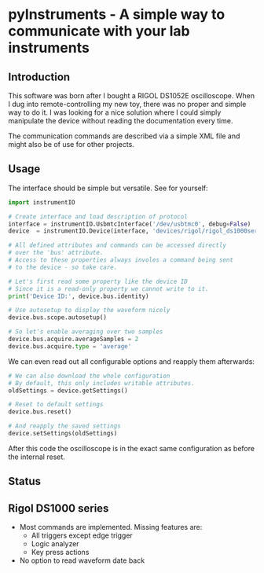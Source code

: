pyInstruments - A simple way to communicate with your lab instruments
======================================================================

Introduction
------------

This software was born after I bought a RIGOL DS1052E oscilloscope.
When I dug into remote-controlling my new toy, there was no proper and
simple way to do it. I was looking for a nice solution where I could
simply manipulate the device without reading the documentation every time.

The communication commands are described via a simple XML file and might
also be of use for other projects.

Usage
------

The interface should be simple but versatile. See for yourself:

```python
import instrumentIO

# Create interface and load description of protocol
interface = instrumentIO.UsbmtcInterface('/dev/usbtmc0', debug=False)
device  = instrumentIO.Device(interface, 'devices/rigol/rigol_ds1000series.xml')

# All defined attributes and commands can be accessed directly
# over the 'bus' attribute.
# Access to these properties always involes a command being sent
# to the device - so take care.

# Let's first read some property like the device ID
# Since it is a read-only property we cannot write to it.
print('Device ID:', device.bus.identity)

# Use autosetup to display the waveform nicely
device.bus.scope.autosetup()

# So let's enable averaging over two samples
device.bus.acquire.averageSamples = 2
device.bus.acquire.type = 'average'
```

We can even read out all configurable options and reapply them afterwards:

```python
# We can also download the whole configuration
# By default, this only includes writable attributes.
oldSettings = device.getSettings()

# Reset to default settings
device.bus.reset()

# And reapply the saved settings
device.setSettings(oldSettings)
```

After this code the oscilloscope is in the exact same configuration 
as before the internal reset.

Status
------

Rigol DS1000 series
-------------------
 
 - Most commands are implemented. Missing features are:
   - All triggers except edge trigger
   - Logic analyzer
   - Key press actions
 - No option to read waveform date back
